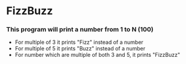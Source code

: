 # FizzBuzz

### This program will print a number from 1 to N (100)
* For multiple of 3 it prints "Fizz" instead of a number
* For multiple of 5 it prints "Buzz" instead of a number
* For number which are multiple of both 3 and 5, it prints "FizzBuzz"
